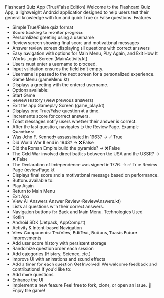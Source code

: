 Flashcard Quiz App (True/False Edition)
Welcome to the Flashcard Quiz App, a lightweight Android application designed to help users test their general knowledge with fun and quick True or False questions.
Features
- Simple True/False quiz format
- Score tracking to monitor progress
- Personalized greeting using a username
- Review screen showing final score and motivational messages
- Answer review screen displaying all questions with correct answers
- Easy navigation with options for Main Menu, Play Again, and Exit
How It Works
Login Screen (MainActivity.kt)
- Users must enter a username to proceed.
- Input validation ensures the field isn't empty.
- Username is passed to the next screen for a personalized experience.
Game Menu (gameMenu.kt)
- Displays a greeting with the entered username.
- Options available:
- Start Game
- Review History (view previous answers)
- Exit the app
Gameplay Screen (game_play.kt)
- Displays one True/False question at a time.
- Increments score for correct answers.
- Toast messages notify users whether their answer is correct.
- After the last question, navigates to the Review Page.
Example Questions:
- Was John F. Kennedy assassinated in 1963? → ✅ True
- Did World War II end in 1943? → ❌ False
- Did the Roman Empire build the pyramids? → ❌ False
- The Cold War involved direct battles between the USA and the USSR? → ❌ False
- The Declaration of Independence was signed in 1776. → ✅ True
Review Page (reviewPage.kt)
- Displays final score and a motivational message based on performance.
- Buttons available to:
- Play Again
- Return to Main Menu
- Exit App
- View All Answers
Answer Review (ReviewAnswers.kt)
- Lists all questions with their correct answers.
- Navigation buttons for Back and Main Menu.
Technologies Used
- Kotlin
- Android SDK (Jetpack, AppCompat)
- Activity & Intent-based Navigation
- View Components: TextView, EditText, Buttons, Toasts
Future Improvements
- Add user score history with persistent storage
- Randomize question order each session
- Add categories (History, Science, etc.)
- Improve UI with animations and sound effects
- Add a timer for each question
Get Involved!
We welcome feedback and contributions! If you'd like to:
- Add more questions
- Enhance the UI
- Implement a new feature
Feel free to fork, clone, or open an issue. 🚀
Enjoy the game!



